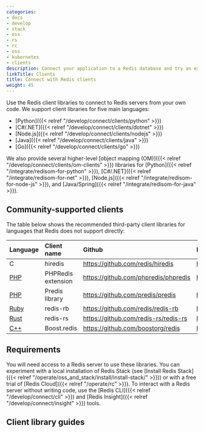 ```yaml
---
categories:
- docs
- develop
- stack
- oss
- rs
- rc
- oss
- kubernetes
- clients
description: Connect your application to a Redis database and try an example
linkTitle: Clients
title: Connect with Redis clients
weight: 45
---
```


Use the Redis client libraries to connect to Redis servers from
your own code. We support client libraries
for five main languages:
- [Python]({{< relref "/develop/connect/clients/python" >}})
- [C#/.NET]({{< relref "/develop/connect/clients/dotnet" >}})
- [Node.js]({{< relref "/develop/connect/clients/nodejs" >}})
- [Java]({{< relref "/develop/connect/clients/java" >}})
- [Go]({{< relref "/develop/connect/clients/go" >}})

We also provide several higher-level
[object mapping (OM)]({{< relref "/develop/connect/clients/om-clients" >}})
libraries for [Python]({{< relref "/integrate/redisom-for-python" >}}),
[C#/.NET]({{< relref "/integrate/redisom-for-net" >}}),
[Node.js]({{< relref "/integrate/redisom-for-node-js" >}}), and
[Java/Spring]({{< relref "/integrate/redisom-for-java" >}}).

## Community-supported clients

The table below shows the recommended third-party client libraries for languages that
Redis does not support directly:

| Language | Client name | Github | Docs |
| :-- | :-- | :-- | :-- |
| C | hiredis | https://github.com/redis/hiredis | https://github.com/redis/hiredis |
| [PHP](https://www.php.net/) | PHPRedis extension | https://github.com/phpredis/phpredis | https://github.com/phpredis/phpredis/blob/develop/README.md |
| [PHP](https://www.php.net/) | Predis library | https://github.com/predis/predis | https://github.com/predis/predis/wiki |
| [Ruby](https://www.ruby-lang.org/en/) | redis-rb | https://github.com/redis/redis-rb | https://rubydoc.info/gems/redis |
| [Rust](https://www.rust-lang.org/) | redis-rs | https://github.com/redis-rs/redis-rs | https://docs.rs/redis/latest/redis/ |
| [C++](https://en.wikipedia.org/wiki/C%2B%2B) | Boost.redis | https://github.com/boostorg/redis | https://www.boost.org/doc/libs/develop/libs/redis/doc/html/index.html |

## Requirements

You will need access to a Redis server to use these libraries.
You can experiment with a local installation of Redis Stack
(see [Install Redis Stack]({{< relref "/operate/oss_and_stack/install/install-stack/" >}})) or with a free trial of [Redis Cloud]({{< relref "/operate/rc" >}}).
To interact with a Redis server without writing code, use the
[Redis CLI]({{< relref "/develop/connect/cli" >}}) and
[Redis Insight]({{< relref "/develop/connect/insight" >}}) tools.

## Client library guides
